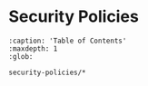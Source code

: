 # Security Policies

```{toctree}
:caption: 'Table of Contents'
:maxdepth: 1
:glob:

security-policies/*
```
